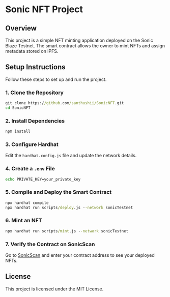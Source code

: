 # Sonic NFT Project 
## Overview 
This project is a simple NFT minting application deployed on the Sonic Blaze Testnet. 
The smart contract allows the owner to mint NFTs and assign metadata stored on IPFS. 
 
## Setup Instructions 
Follow these steps to set up and run the project. 
 
### 1. Clone the Repository 
```cmd 
git clone https://github.com/santhushii/SonicNFT.git 
cd SonicNFT 
``` 
 
### 2. Install Dependencies 
```cmd 
npm install 
``` 
 
### 3. Configure Hardhat 
Edit the `hardhat.config.js` file and update the network details. 
 
### 4. Create a `.env` File 
```cmd 
echo PRIVATE_KEY=your_private_key 
``` 
 
### 5. Compile and Deploy the Smart Contract 
```cmd 
npx hardhat compile 
npx hardhat run scripts/deploy.js --network sonicTestnet 
``` 
 
### 6. Mint an NFT 
```cmd 
npx hardhat run scripts/mint.js --network sonicTestnet 
``` 
 
### 7. Verify the Contract on SonicScan 
Go to [SonicScan](https://sonicscan.org) and enter your contract address to see your deployed NFTs. 
 
## License 
This project is licensed under the MIT License. 
